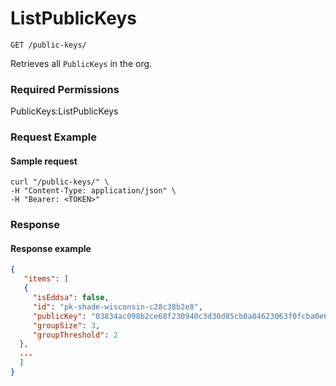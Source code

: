 # ListPublicKeys



`GET /public-keys/`

Retrieves all `PublicKeys` in the org.

### Required Permissions

PublicKeys:ListPublicKeys

### Request Example <a href="#request-example.1" id="request-example.1"></a>

#### Sample request <a href="#sample-request" id="sample-request"></a>

```shell
curl "/public-keys/" \
-H "Content-Type: application/json" \
-H "Bearer: <TOKEN>"
```

### Response <a href="#response" id="response"></a>

#### Response example <a href="#response-example" id="response-example"></a>

```json
{
   "items": [
   {
     "isEddsa": false,
     "id": "pk-shade-wisconsin-c28c38b2e8",
     "publicKey": "03834ac098b2ce68f230940c3d30d85cb0a84623063f0fcba0e64dacf5a825e91c",
     "groupSize": 3,
     "groupThreshold": 2
  },
  ...
  ]
}
```
